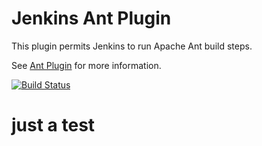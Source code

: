 Jenkins Ant Plugin
=========================

This plugin permits Jenkins to run Apache Ant build steps.

See [Ant Plugin](https://wiki.jenkins-ci.org/display/JENKINS/Ant+Plugin) for more information.

[![Build Status](https://buildhive.cloudbees.com/job/jenkinsci/job/ant-plugin/badge/icon)](https://buildhive.cloudbees.com/job/jenkinsci/job/ant-plugin/)

# just a test

